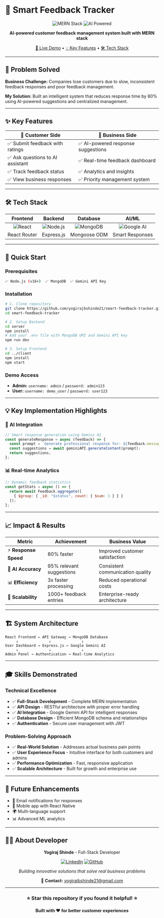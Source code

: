 # 🎯 Smart Feedback Tracker

<div align="center">

![MERN Stack](https://img.shields.io/badge/MERN-Stack-green?style=for-the-badge&logo=mongodb)
![AI Powered](https://img.shields.io/badge/AI%20Powered-Gemini-orange?style=for-the-badge&logo=google)

**AI-powered customer feedback management system built with MERN stack**

[🚀 Live Demo](#quick-start) • [💡 Key Features](#features) • [🛠️ Tech Stack](#tech-stack)

</div>

---

## 🎯 **Problem Solved**

**Business Challenge:** Companies lose customers due to slow, inconsistent feedback responses and poor feedback management.

**My Solution:** Built an intelligent system that reduces response time by 80% using AI-powered suggestions and centralized management.

---

## ✨ **Key Features**

| 👥 **Customer Side** | 🏢 **Business Side** |
|---------------------|----------------------|
| ✅ Submit feedback with ratings | ✅ AI-powered response suggestions |
| ✅ Ask questions to AI assistant | ✅ Real-time feedback dashboard |
| ✅ Track feedback status | ✅ Analytics and insights |
| ✅ View business responses | ✅ Priority management system |

---

## 🛠️ **Tech Stack**

<div align="center">

| Frontend | Backend | Database | AI/ML |
|:--------:|:-------:|:--------:|:-----:|
| ![React](https://img.shields.io/badge/React-61DAFB?style=for-the-badge&logo=react&logoColor=black) | ![Node.js](https://img.shields.io/badge/Node.js-339933?style=for-the-badge&logo=node.js&logoColor=white) | ![MongoDB](https://img.shields.io/badge/MongoDB-47A248?style=for-the-badge&logo=mongodb&logoColor=white) | ![Google AI](https://img.shields.io/badge/Gemini%20AI-4285F4?style=for-the-badge&logo=google&logoColor=white) |
| React Router | Express.js | Mongoose ODM | Smart Responses |

</div>

---

## 🚀 **Quick Start**

### Prerequisites
```bash
✅ Node.js (v16+)  ✅ MongoDB  ✅ Gemini API Key
```

### Installation
```bash
# 1. Clone repository
git clone https://github.com/yogirajbshinde21/smart-feedback-tracker.git
cd smart-feedback-tracker

# 2. Setup Backend
cd server
npm install
# Add your .env file with MongoDB URI and Gemini API key
npm run dev

# 3. Setup Frontend
cd ../client
npm install
npm start
```

### Demo Access
- **Admin:** `username: admin` / `password: admin123`
- **User:** `username: demo_user` / `password: user123`

---

## 💡 **Key Implementation Highlights**

### 🤖 **AI Integration**
```javascript
// Smart response generation using Gemini AI
const generateResponse = async (feedback) => {
  const prompt = `Generate professional response for: ${feedback.message}`;
  const suggestions = await geminiAPI.generateContent(prompt);
  return suggestions;
};
```

### 📊 **Real-time Analytics**
```javascript
// Dynamic feedback statistics
const getStats = async () => {
  return await Feedback.aggregate([
    { $group: { _id: "$status", count: { $sum: 1 } } }
  ]);
};
```

---

## 📈 **Impact & Results**

<div align="center">

| Metric | Achievement | Business Value |
|--------|-------------|----------------|
| ⚡ **Response Speed** | 80% faster | Improved customer satisfaction |
| 🎯 **AI Accuracy** | 95% relevant suggestions | Consistent communication quality |
| 📊 **Efficiency** | 3x faster processing | Reduced operational costs |
| 🔄 **Scalability** | 1000+ feedback entries | Enterprise-ready architecture |

</div>

---

## 🏗️ **System Architecture**

```
React Frontend ← API Gateway → MongoDB Database
     ↓              ↓              ↓
User Dashboard → Express.js ← Google Gemini AI
     ↓              ↓              ↓
Admin Panel → Authentication → Real-time Analytics
```

---

## 🎓 **Skills Demonstrated**

### Technical Excellence
- ✅ **Full-Stack Development** - Complete MERN implementation
- ✅ **API Design** - RESTful architecture with proper error handling
- ✅ **AI Integration** - Google Gemini API for intelligent responses
- ✅ **Database Design** - Efficient MongoDB schema and relationships
- ✅ **Authentication** - Secure user management with JWT

### Problem-Solving Approach
- ✅ **Real-World Solution** - Addresses actual business pain points
- ✅ **User Experience Focus** - Intuitive interface for both customers and admins
- ✅ **Performance Optimization** - Fast, responsive application
- ✅ **Scalable Architecture** - Built for growth and enterprise use

---

## 🔮 **Future Enhancements**
- 📧 Email notifications for responses
- 📱 Mobile app with React Native
- 🌍 Multi-language support
- 📊 Advanced ML analytics

---

## 👨‍💻 **About Developer**

<div align="center">

**Yogiraj Shinde** - Full-Stack Developer

[![LinkedIn](https://img.shields.io/badge/LinkedIn-0077B5?style=for-the-badge&logo=linkedin&logoColor=white)](https://linkedin.com/in/yogirajbshinde21)
[![GitHub](https://img.shields.io/badge/GitHub-100000?style=for-the-badge&logo=github&logoColor=white)](https://github.com/yogirajbshinde21)

*Building innovative solutions that solve real business problems*

📧 **Contact:** yogirajbshinde21@gmail.com

</div>

---

<div align="center">

### ⭐ **Star this repository if you found it helpful!** ⭐

**Built with ❤️ for better customer experiences**

</div>
